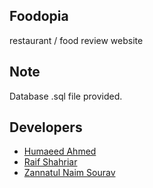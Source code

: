 ## Foodopia
restaurant / food review website

## Note 
Database .sql file provided.

## Developers
<ul>
  <li><a href="https://github.com/badassiumoxide">Humaeed Ahmed</a></li>
  <li><a href="https://github.com/rafid211">Raif Shahriar</a></li>
  <li><a href="https://github.com/znSourav">Zannatul Naim Sourav</a></li>
</ul
